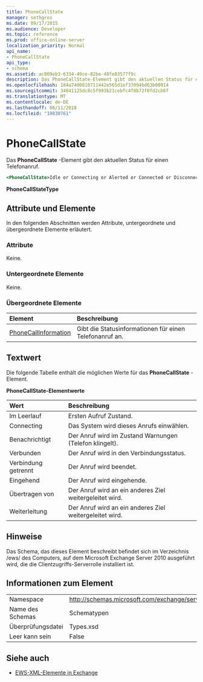 ```yaml
---
title: PhoneCallState
manager: sethgros
ms.date: 09/17/2015
ms.audience: Developer
ms.topic: reference
ms.prod: office-online-server
localization_priority: Normal
api_name:
- PhoneCallState
api_type:
- schema
ms.assetid: ac009eb3-6334-49ce-82be-48fe83577f9c
description: Das PhoneCallState-Element gibt den aktuellen Status für einen Telefonanruf.
ms.openlocfilehash: 184a7400810711442e565d1ef37094bd63b00914
ms.sourcegitcommit: 34041125dc8c5f993b21cebfc4f8b72f0fd2cb6f
ms.translationtype: MT
ms.contentlocale: de-DE
ms.lasthandoff: 06/11/2018
ms.locfileid: "19830761"
---
```

# <a name="phonecallstate"></a>PhoneCallState

Das **PhoneCallState** -Element gibt den aktuellen Status für einen Telefonanruf. 
  
```xml
<PhoneCallState>Idle or Connecting or Alerted or Connected or Disconnected or Incoming or Transferring or Forwarding</PhoneCallState>
```

 **PhoneCallStateType**
## <a name="attributes-and-elements"></a>Attribute und Elemente

In den folgenden Abschnitten werden Attribute, untergeordnete und übergeordnete Elemente erläutert.
  
### <a name="attributes"></a>Attribute

Keine.
  
### <a name="child-elements"></a>Untergeordnete Elemente

Keine.
  
### <a name="parent-elements"></a>Übergeordnete Elemente

|**Element**|**Beschreibung**|
|:-----|:-----|
|[PhoneCallInformation](phonecallinformation.md) <br/> |Gibt die Statusinformationen für einen Telefonanruf an.  <br/> |
   
## <a name="text-value"></a>Textwert

Die folgende Tabelle enthält die möglichen Werte für das **PhoneCallState** -Element. 
  
**PhoneCallState-Elementwerte**

|**Wert**|**Beschreibung**|
|:-----|:-----|
|Im Leerlauf  <br/> |Ersten Aufruf Zustand.  <br/> |
|Connecting  <br/> |Das System wird dieses Anrufs einwählen.  <br/> |
|Benachrichtigt  <br/> |Der Anruf wird im Zustand Warnungen (Telefon klingelt).  <br/> |
|Verbunden  <br/> |Der Anruf wird in den Verbindungsstatus.  <br/> |
|Verbindung getrennt  <br/> |Der Anruf wird beendet.  <br/> |
|Eingehend  <br/> |Der Anruf wird eingehende.  <br/> |
|Übertragen von  <br/> |Der Anruf wird an ein anderes Ziel weitergeleitet wird.  <br/> |
|Weiterleitung  <br/> |Der Anruf wird an ein anderes Ziel weitergeleitet wird.  <br/> |
   
## <a name="remarks"></a>Hinweise

Das Schema, das dieses Element beschreibt befindet sich im Verzeichnis /ews/ des Computers, auf dem Microsoft Exchange Server 2010 ausgeführt wird, die die Clientzugriffs-Serverrolle installiert ist.
  
## <a name="element-information"></a>Informationen zum Element

|||
|:-----|:-----|
|Namespace  <br/> |http://schemas.microsoft.com/exchange/services/2006/types  <br/> |
|Name des Schemas  <br/> |Schematypen  <br/> |
|Überprüfungsdatei  <br/> |Types.xsd  <br/> |
|Leer kann sein  <br/> |False  <br/> |
   
## <a name="see-also"></a>Siehe auch



- [EWS-XML-Elemente in Exchange](ews-xml-elements-in-exchange.md)

